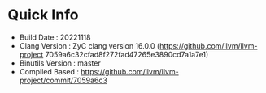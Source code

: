 # Quick Info
* Build Date : 20221118
* Clang Version : ZyC clang version 16.0.0 (https://github.com/llvm/llvm-project 7059a6c32cfad8f272fad47265e3890cd7a1a7e1)
* Binutils Version : master
* Compiled Based : https://github.com/llvm/llvm-project/commit/7059a6c3

